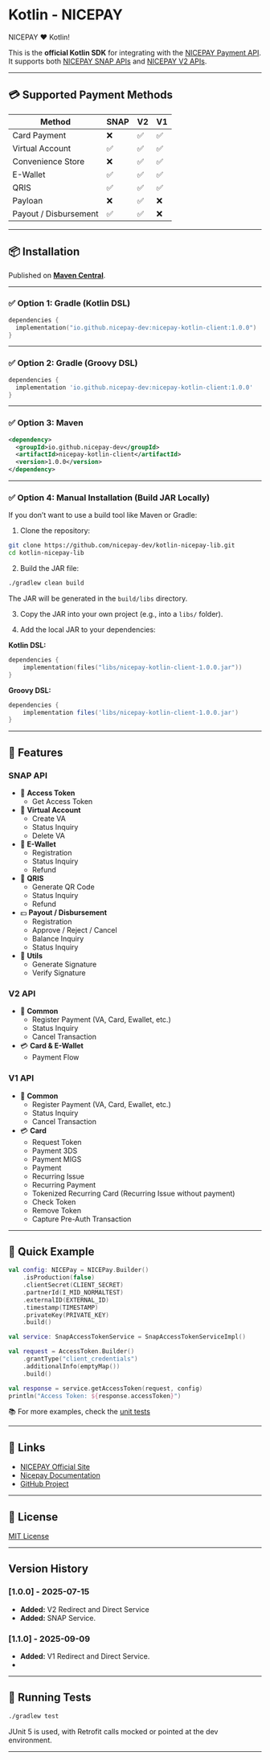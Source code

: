 # Kotlin - NICEPAY

NICEPAY ❤️ Kotlin!

This is the **official Kotlin SDK** for integrating with the [NICEPAY Payment API](https://docs.nicepay.co.id/).  
It supports both [NICEPAY SNAP APIs](https://docs.nicepay.co.id/nicepay-api-snap) and [NICEPAY V2 APIs](https://docs.nicepay.co.id/nicepay-api-v2).

---

## 💳 Supported Payment Methods

| Method               | SNAP | V2   | V1  |
|----------------------|------|------|-----|
| Card Payment         | ❌   | ✅   | ✅   |
| Virtual Account      | ✅   | ✅   | ✅   |
| Convenience Store    | ❌   | ✅   | ✅   |
| E-Wallet             | ✅   | ✅   | ✅   |
| QRIS                 | ✅   | ✅   | ✅   |
| Payloan              | ❌   | ✅   | ❌   |
| Payout / Disbursement| ✅   | ✅   | ❌   |


---

## 📦 Installation

Published on **[Maven Central](https://central.sonatype.com/artifact/io.github.nicepay-dev/nicepay-kotlin-client)**.

---

### ✅ Option 1: Gradle (Kotlin DSL)

```kotlin
dependencies {
  implementation("io.github.nicepay-dev:nicepay-kotlin-client:1.0.0")
}
```

---

### ✅ Option 2: Gradle (Groovy DSL)

```groovy
dependencies {
  implementation 'io.github.nicepay-dev:nicepay-kotlin-client:1.0.0'
}
```

---

### ✅ Option 3: Maven

```xml
<dependency>
  <groupId>io.github.nicepay-dev</groupId>
  <artifactId>nicepay-kotlin-client</artifactId>
  <version>1.0.0</version>
</dependency>
```

---

### ✅ Option 4: Manual Installation (Build JAR Locally)

If you don’t want to use a build tool like Maven or Gradle:

1. Clone the repository:

```bash
git clone https://github.com/nicepay-dev/kotlin-nicepay-lib.git
cd kotlin-nicepay-lib
```

2. Build the JAR file:

```bash
./gradlew clean build
```

The JAR will be generated in the `build/libs` directory.

3. Copy the JAR into your own project (e.g., into a `libs/` folder).

4. Add the local JAR to your dependencies:

**Kotlin DSL:**

```kotlin
dependencies {
    implementation(files("libs/nicepay-kotlin-client-1.0.0.jar"))
}
```

**Groovy DSL:**

```groovy
dependencies {
    implementation files('libs/nicepay-kotlin-client-1.0.0.jar')
}
```



---

## 💠 Features

### SNAP API
- 🔑 **Access Token**
  - Get Access Token
- 🏦 **Virtual Account**
  - Create VA
  - Status Inquiry
  - Delete VA
- 💸 **E-Wallet**
  - Registration
  - Status Inquiry
  - Refund
- 📲 **QRIS**
  - Generate QR Code
  - Status Inquiry
  - Refund
- 💵 **Payout / Disbursement**
  - Registration
  - Approve / Reject / Cancel
  - Balance Inquiry
  - Status Inquiry
- 🧰 **Utils**
  - Generate Signature
  - Verify Signature

### V2 API
- 🔁 **Common**
  - Register Payment (VA, Card, Ewallet, etc.)
  - Status Inquiry
  - Cancel Transaction
- 💳 **Card & E-Wallet**
  - Payment Flow
  
### V1 API
- 🔁 **Common**
  - Register Payment (VA, Card, Ewallet, etc.)
  - Status Inquiry
  - Cancel Transaction
- 💳 **Card**
  - Request Token 
  - Payment 3DS
  - Payment MIGS
  - Payment 
  - Recurring Issue 
  - Recurring Payment 
  - Tokenized Recurring Card (Recurring Issue without payment)
  - Check Token
  - Remove Token 
  - Capture Pre-Auth Transaction
---

## 🚀 Quick Example

```kotlin
val config: NICEPay = NICEPay.Builder()
    .isProduction(false)
    .clientSecret(CLIENT_SECRET)
    .partnerId(I_MID_NORMALTEST)
    .externalID(EXTERNAL_ID)
    .timestamp(TIMESTAMP)
    .privateKey(PRIVATE_KEY)
    .build()

val service: SnapAccessTokenService = SnapAccessTokenServiceImpl()

val request = AccessToken.Builder()
    .grantType("client_credentials")
    .additionalInfo(emptyMap())
    .build()

val response = service.getAccessToken(request, config)
println("Access Token: ${response.accessToken}")
```

📚 For more examples, check the [unit tests](https://github.com/nicepay-dev/kotlin-nicepay-lib/tree/main/src/test/kotlin/io/github/nicepay)

---

## 🔗 Links

- [NICEPAY Official Site](https://www.nicepay.co.id)
- [Nicepay Documentation](https://docs.nicepay.co.id/)
- [GitHub Project](https://www.github.com/nicepay-dev/kotlin-nicepay-lib)

---

## 📄 License

[MIT License](LICENSE)

---
## Version History

### [1.0.0] - 2025-07-15
- **Added:** V2 Redirect and Direct Service
- **Added:** SNAP Service.

### [1.1.0] - 2025-09-09
- **Added:** V1 Redirect and Direct Service.
- 
---
## 🧪 Running Tests

```bash
./gradlew test
```

JUnit 5 is used, with Retrofit calls mocked or pointed at the dev environment.

---